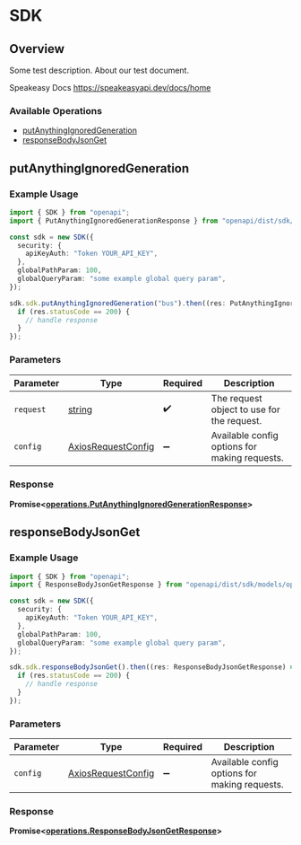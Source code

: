 # SDK


## Overview

Some test description.
About our test document.

Speakeasy Docs
<https://speakeasyapi.dev/docs/home>
### Available Operations

* [putAnythingIgnoredGeneration](#putanythingignoredgeneration)
* [responseBodyJsonGet](#responsebodyjsonget)

## putAnythingIgnoredGeneration

### Example Usage

```typescript
import { SDK } from "openapi";
import { PutAnythingIgnoredGenerationResponse } from "openapi/dist/sdk/models/operations";

const sdk = new SDK({
  security: {
    apiKeyAuth: "Token YOUR_API_KEY",
  },
  globalPathParam: 100,
  globalQueryParam: "some example global query param",
});

sdk.sdk.putAnythingIgnoredGeneration("bus").then((res: PutAnythingIgnoredGenerationResponse) => {
  if (res.statusCode == 200) {
    // handle response
  }
});
```

### Parameters

| Parameter                                                    | Type                                                         | Required                                                     | Description                                                  |
| ------------------------------------------------------------ | ------------------------------------------------------------ | ------------------------------------------------------------ | ------------------------------------------------------------ |
| `request`                                                    | [string](../../models//.md)                                  | :heavy_check_mark:                                           | The request object to use for the request.                   |
| `config`                                                     | [AxiosRequestConfig](https://axios-http.com/docs/req_config) | :heavy_minus_sign:                                           | Available config options for making requests.                |


### Response

**Promise<[operations.PutAnythingIgnoredGenerationResponse](../../models/operations/putanythingignoredgenerationresponse.md)>**


## responseBodyJsonGet

### Example Usage

```typescript
import { SDK } from "openapi";
import { ResponseBodyJsonGetResponse } from "openapi/dist/sdk/models/operations";

const sdk = new SDK({
  security: {
    apiKeyAuth: "Token YOUR_API_KEY",
  },
  globalPathParam: 100,
  globalQueryParam: "some example global query param",
});

sdk.sdk.responseBodyJsonGet().then((res: ResponseBodyJsonGetResponse) => {
  if (res.statusCode == 200) {
    // handle response
  }
});
```

### Parameters

| Parameter                                                    | Type                                                         | Required                                                     | Description                                                  |
| ------------------------------------------------------------ | ------------------------------------------------------------ | ------------------------------------------------------------ | ------------------------------------------------------------ |
| `config`                                                     | [AxiosRequestConfig](https://axios-http.com/docs/req_config) | :heavy_minus_sign:                                           | Available config options for making requests.                |


### Response

**Promise<[operations.ResponseBodyJsonGetResponse](../../models/operations/responsebodyjsongetresponse.md)>**

